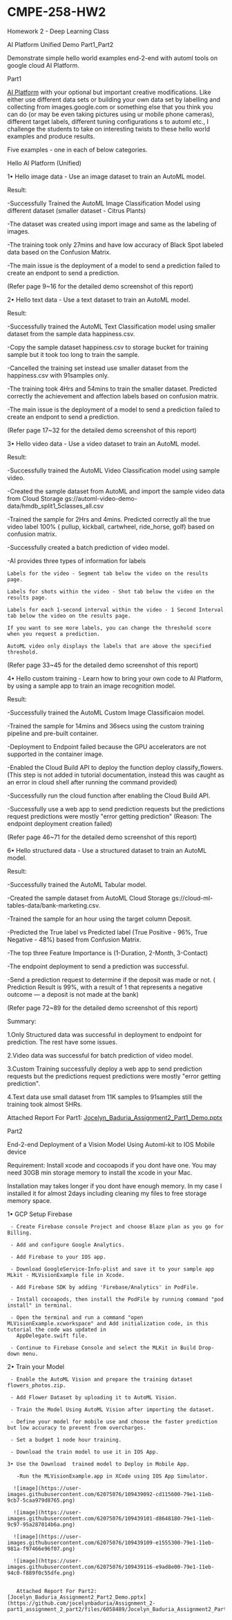 # CMPE-258-HW2

Homework 2 - Deep Learning Class

AI Platform Unified Demo Part1_Part2 

Demonstrate simple hello world examples end-2-end with automl tools on google cloud AI Platform. 

Part1

[AI Platform](https://cloud.google.com/ai-platform-unified/docs/tutorials/) with your optional but important creative modifications.
Like either use different data sets or building your own data set by labelling and collecting from images.google.com or 
something else that you think you can do (or may be even taking pictures using ur mobile phone cameras), 
different target labels, different tuning configurations s to automl etc., 
I challenge the students to take on interesting twists to these hello world examples and produce results.

Five examples - one in each of below categories. 

Hello AI Platform (Unified)

1•	Hello image data - Use an image dataset to train an AutoML model.
  
  Result: 
  
  -Successfully Trained the AutoML Image Classification Model using different dataset (smaller dataset - Citrus Plants)
  
  -The dataset was created using import image and same as the labeling of images.
  
  -The training took only 27mins and have low accuracy of Black Spot labeled data based on the Confusion Matrix.
  
  -The main issue is the deployment of a model to send a prediction failed to create an endpont to send a prediction.
  
  (Refer page 9~16 for the detailed demo screenshot of this report)
 
2•	Hello text data - Use a text dataset to train an AutoML model.
  
  Result: 
  
  -Successfully trained the AutoML Text Classification model using smaller dataset from the sample data happiness.csv.
  
  -Copy the sample dataset happiness.csv to storage bucket for training sample but it took too long to train the sample.
  
  -Cancelled the training set instead use smaller dataset from the happiness.csv with 91samples only.
  
  -The training took 4Hrs and 54mins to train the smaller dataset. Predicted correctly the achievement and affection labels based on
  confusion matrix.
  
  -The main issue is the deployment of a model to send a prediction failed to create an endpont to send a prediction.
  
  (Refer page 17~32 for the detailed demo screenshot of this report)
  
3•	Hello video data - Use a video dataset to train an AutoML model.
  
  Result:
  
  -Successfully trained the AutoML Video Classification model using sample video.
  
  -Created the sample dataset from AutoML and import the sample video data from Cloud Storage gs://automl-video-demo-data/hmdb_split1_5classes_all.csv
  
  -Trained the sample for 2Hrs and 4mins. Predicted correctly all the true video label 100% ( pullup, kickball, cartwheel, ride_horse, golf) based on
  confusion matrix.
  
  -Successfully created a batch prediction of video model.
  
  -AI provides three types of information for labels
  
    Labels for the video - Segment tab below the video on the results page.
    
    Labels for shots within the video - Shot tab below the video on the results page.
    
    Labels for each 1-second interval within the video - 1 Second Interval tab below the video on the results page.
   
    If you want to see more labels, you can change the threshold score when you request a prediction. 
    
    AutoML video only displays the labels that are above the specified threshold.
    
   (Refer page 33~45 for the detailed demo screenshot of this report)
  
4•	Hello custom training - Learn how to bring your own code to AI Platform, by using a sample app to train an image recognition model.
  
  Result:
  
  -Successfully trained the AutoML Custom Image Classificaion model.
  
  -Trained the sample for 14mins and 36secs using the custom training pipeline and pre-built container.
  
  -Deployment to Endpoint failed because the GPU accelerators are not supported in the container image.
  
  -Enabled the Cloud Build API to deploy the function deploy classify_flowers.
   (This step is not added in tutorial documentation, instead this was caught as an error in cloud shell after running the command provided)
   
  -Successfully run the cloud function after enabling the Cloud Build API.
  
  -Successfully use a web app to send prediction requests but the predictions request predictions were mostly "error getting prediction"
   (Reason: The endpoint deployment creation failed)
   
   (Refer page 46~71 for the detailed demo screenshot of this report)
  
6•	Hello structured data - Use a structured dataset to train an AutoML model.
  
  Result:
  
  -Successfully trained the AutoML Tabular model.
  
  -Created the sample dataset from AutoML Cloud Storage gs://cloud-ml-tables-data/bank-marketing.csv.
  
  -Trained the sample for an hour using the target column Deposit.
  
  -Predicted the True label vs Predicted label (True Positive - 96%, True Negative - 48%) based from Confusion Matrix.
  
  -The top three Feature Importance is (1-Duration, 2-Month, 3-Contact)
  
  -The endpoint deployment to send a prediction was successful.
  
  -Send a prediction request to determine if the deposit was made or not.
   ( Prediction Result is 99%, with a result of 1 that represents a negative outcome — a deposit is not made at the bank)
   
   (Refer page 72~89 for the detailed demo screenshot of this report)
  
  Summary:
  
  1.Only Structured data was successful in deployment to endpoint for prediction. The rest have some issues.
  
  2.Video data was successful for batch prediction of video model.
  
  3.Custom Training successfully deploy a web app to send prediction requests but the predictions request predictions were mostly "error getting prediction".
  
  4.Text data use small dataset from 11K samples to 91samples still the training took almost 5HRs.
  
  Attached Report For Part1:
  [Jocelyn_Baduria_Assignment2_Part1_Demo.pptx](https://github.com/jocelynbaduria/Assignment_2-part1_assignment_2_part2/files/6052219/Jocelyn_Baduria_Assignment2_Part1_Demo.pptx)
  
  Part2
  
  End-2-end Deployment of a Vision Model Using Automl-kit to IOS Mobile device
  
  Requirement: Install xcode and cocoapods if you dont have one. You may need 30GB min storage memory to install the xcode in your Mac.
  
  Installation may takes longer if you dont have enough memory. In my case I installed it for almost 2days including cleaning my files to free storage memory space.
  
  1• GCP Setup Firebase 
  
     - Create Firebase console Project and choose Blaze plan as you go for Billing.
     
     - Add and configure Google Analytics. 
     
     - Add Firebase to your IOS app.

     - Download GoogleService-Info-plist and save it to your sample app MLkit - MLVisionExample file in Xcode.
     
     - Add Firebase SDK by adding 'Firebase/Analytics' in PodFile.
     
     - Install cocoapods, then install the PodFile by running command "pod install" in terminal.

     - Open the terminal and run a command "open MLVisionExample.xcworkspace" and Add initialization code, in this tutorial the code was updated in 
       AppDelegate.swift file.
       
     - Continue to Firebase Console and select the MLKit in Build Drop-down menu. 
     
   2• Train your Model 
   
     - Enable the AutoML Vision and prepare the training dataset flowers_photos.zip.
     
     - Add Flower Dataset by uploading it to AutoML Vision.
     
     - Train the Model Using AutoML Vision after importing the dataset.
     
     - Define your model for mobile use and choose the faster prediction but low accuracy to prevent from overcharges.
     
     - Set a budget 1 node hour training.
     
     - Download the train model to use it in IOS App.

    3• Use the Download  trained model to Deploy in Mobile App.
    
       -Run the MLVisionExample.app in XCode using IOS App Simulator.

      ![image](https://user-images.githubusercontent.com/62075076/109439092-cd115600-79e1-11eb-9cb7-5caa979d8765.png)
      
      ![image](https://user-images.githubusercontent.com/62075076/109439101-d8648180-79e1-11eb-9c97-95a287014b6a.png)
      
      ![image](https://user-images.githubusercontent.com/62075076/109439109-e1555300-79e1-11eb-981a-f97466e96f07.png)

      ![image](https://user-images.githubusercontent.com/62075076/109439116-e9ad8e00-79e1-11eb-94c0-f889f0c55dfe.png)
 
      
       Attached Report For Part2:[Jocelyn_Baduria_Assignment2_Part2_Demo.pptx](https://github.com/jocelynbaduria/Assignment_2-part1_assignment_2_part2/files/6058489/Jocelyn_Baduria_Assignment2_Part2_Demo.pptx)

       
       
  
  

